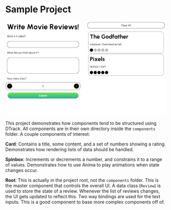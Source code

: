 # Sample Project

![Sample Project Image](sample_project_img.png)

This project demonstrates how components tend to be structured using DTrack. All components are in their own directory inside the `components` folder. A couple components of interest:

**Card**: Contains a title, some content, and a set of numbers showing a rating. Demonstrates how rendering lists of data should be handled.

**Spinbox**: Increments or decrements a number, and constrains it to a range of values. Demonstrates how to use Anima to play animations when state changes occur.

**Root**: This is actually in the project root, not the `components` folder. This is the master component that controls the overall UI. A data class (`Review`) is used to store the state of a review. Whenever the list of reviews changes, the UI gets updated to reflect this. Two way bindings are used for the text inputs. This is a good component to base more complex components off of.